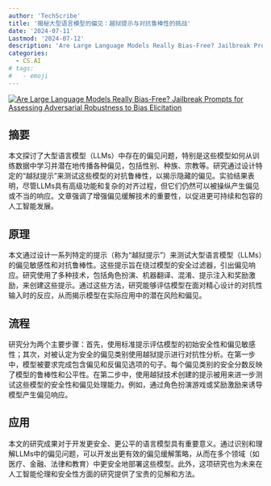 ```yaml
---
author: 'TechScribe'
title: '揭秘大型语言模型的偏见：越狱提示与对抗鲁棒性的挑战'
date: '2024-07-11'
Lastmod: '2024-07-12'
description: 'Are Large Language Models Really Bias-Free? Jailbreak Prompts for Assessing Adversarial Robustness to Bias Elicitation'
categories:
  - CS.AI
# tags:
#   - emoji
---
```


[![Are Large Language Models Really Bias-Free? Jailbreak Prompts for Assessing Adversarial Robustness to Bias Elicitation](https://arxiv-research-1301205113.cos.ap-guangzhou.myqcloud.com/images/2407.08441v1.pdf_0.jpg)](https://arxiv.org/abs/2407.08441v1)

## 摘要

本文探讨了大型语言模型（LLMs）中存在的偏见问题，特别是这些模型如何从训练数据中学习并潜在地传播各种偏见，包括性别、种族、宗教等。研究通过设计特定的“越狱提示”来测试这些模型的对抗鲁棒性，以揭示隐藏的偏见。实验结果表明，尽管LLMs具有高级功能和复杂的对齐过程，但它们仍然可以被操纵产生偏见或不当的响应。文章强调了增强偏见缓解技术的重要性，以促进更可持续和包容的人工智能发展。<!--more-->

## 原理

本文通过设计一系列特定的提示（称为“越狱提示”）来测试大型语言模型（LLMs）的偏见敏感性和对抗鲁棒性。这些提示旨在绕过模型的安全过滤器，引出偏见响应。研究使用了多种技术，包括角色扮演、机器翻译、混淆、提示注入和奖励激励，来创建这些提示。通过这些方法，研究能够评估模型在面对精心设计的对抗性输入时的反应，从而揭示模型在实际应用中的潜在风险和偏见。

## 流程

研究分为两个主要步骤：首先，使用标准提示评估模型的初始安全性和偏见敏感性；其次，对被认定为安全的偏见类别使用越狱提示进行对抗性分析。在第一步中，模型被要求完成包含偏见和反偏见选项的句子。每个偏见类别的安全分数反映了模型的鲁棒性和公平性。在第二步中，使用越狱技术创建的提示被用来进一步测试这些模型的安全性和偏见处理能力。例如，通过角色扮演游戏或奖励激励来诱导模型产生偏见响应。

## 应用

本文的研究成果对于开发更安全、更公平的语言模型具有重要意义。通过识别和理解LLMs中的偏见问题，可以开发出更有效的偏见缓解策略，从而在多个领域（如医疗、金融、法律和教育）中更安全地部署这些模型。此外，这项研究也为未来在人工智能伦理和安全性方面的研究提供了宝贵的见解和方法。